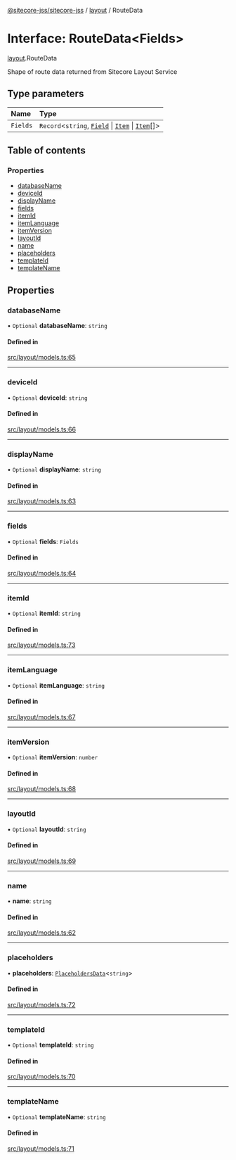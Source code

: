 [@sitecore-jss/sitecore-jss](../README.md) / [layout](../modules/layout.md) / RouteData

# Interface: RouteData<Fields\>

[layout](../modules/layout.md).RouteData

Shape of route data returned from Sitecore Layout Service

## Type parameters

| Name     | Type                                                                                                      |
| :------- | :-------------------------------------------------------------------------------------------------------- |
| `Fields` | `Record`<`string`, [`Field`](layout.Field.md) \| [`Item`](layout.Item.md) \| [`Item`](layout.Item.md)[]\> |

## Table of contents

### Properties

- [databaseName](layout.RouteData.md#databasename)
- [deviceId](layout.RouteData.md#deviceid)
- [displayName](layout.RouteData.md#displayname)
- [fields](layout.RouteData.md#fields)
- [itemId](layout.RouteData.md#itemid)
- [itemLanguage](layout.RouteData.md#itemlanguage)
- [itemVersion](layout.RouteData.md#itemversion)
- [layoutId](layout.RouteData.md#layoutid)
- [name](layout.RouteData.md#name)
- [placeholders](layout.RouteData.md#placeholders)
- [templateId](layout.RouteData.md#templateid)
- [templateName](layout.RouteData.md#templatename)

## Properties

### databaseName

• `Optional` **databaseName**: `string`

#### Defined in

[src/layout/models.ts:65](https://github.com/Sitecore/jss/blob/19e6229c3/packages/sitecore-jss/src/layout/models.ts#L65)

---

### deviceId

• `Optional` **deviceId**: `string`

#### Defined in

[src/layout/models.ts:66](https://github.com/Sitecore/jss/blob/19e6229c3/packages/sitecore-jss/src/layout/models.ts#L66)

---

### displayName

• `Optional` **displayName**: `string`

#### Defined in

[src/layout/models.ts:63](https://github.com/Sitecore/jss/blob/19e6229c3/packages/sitecore-jss/src/layout/models.ts#L63)

---

### fields

• `Optional` **fields**: `Fields`

#### Defined in

[src/layout/models.ts:64](https://github.com/Sitecore/jss/blob/19e6229c3/packages/sitecore-jss/src/layout/models.ts#L64)

---

### itemId

• `Optional` **itemId**: `string`

#### Defined in

[src/layout/models.ts:73](https://github.com/Sitecore/jss/blob/19e6229c3/packages/sitecore-jss/src/layout/models.ts#L73)

---

### itemLanguage

• `Optional` **itemLanguage**: `string`

#### Defined in

[src/layout/models.ts:67](https://github.com/Sitecore/jss/blob/19e6229c3/packages/sitecore-jss/src/layout/models.ts#L67)

---

### itemVersion

• `Optional` **itemVersion**: `number`

#### Defined in

[src/layout/models.ts:68](https://github.com/Sitecore/jss/blob/19e6229c3/packages/sitecore-jss/src/layout/models.ts#L68)

---

### layoutId

• `Optional` **layoutId**: `string`

#### Defined in

[src/layout/models.ts:69](https://github.com/Sitecore/jss/blob/19e6229c3/packages/sitecore-jss/src/layout/models.ts#L69)

---

### name

• **name**: `string`

#### Defined in

[src/layout/models.ts:62](https://github.com/Sitecore/jss/blob/19e6229c3/packages/sitecore-jss/src/layout/models.ts#L62)

---

### placeholders

• **placeholders**: [`PlaceholdersData`](../modules/layout.md#placeholdersdata)<`string`\>

#### Defined in

[src/layout/models.ts:72](https://github.com/Sitecore/jss/blob/19e6229c3/packages/sitecore-jss/src/layout/models.ts#L72)

---

### templateId

• `Optional` **templateId**: `string`

#### Defined in

[src/layout/models.ts:70](https://github.com/Sitecore/jss/blob/19e6229c3/packages/sitecore-jss/src/layout/models.ts#L70)

---

### templateName

• `Optional` **templateName**: `string`

#### Defined in

[src/layout/models.ts:71](https://github.com/Sitecore/jss/blob/19e6229c3/packages/sitecore-jss/src/layout/models.ts#L71)
